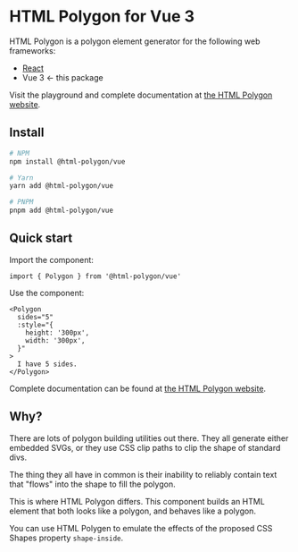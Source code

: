 # HTML Polygon for Vue 3

HTML Polygon is a polygon element generator for the following web frameworks:

* [React](.https://github.com/html-polygon/html-polygon/tree/main/packages/react)
* Vue 3 ← this package

Visit the playground and complete documentation at [the HTML Polygon website](https://html-polygon.com).

## Install

```sh
# NPM
npm install @html-polygon/vue

# Yarn
yarn add @html-polygon/vue

# PNPM
pnpm add @html-polygon/vue
```

## Quick start

Import the component:

```vue
import { Polygon } from '@html-polygon/vue'
```

Use the component:

```vue
<Polygon
  sides="5"
  :style="{
    height: '300px',
    width: '300px',
  }"
>
  I have 5 sides.
</Polygon>
```

Complete documentation can be found at [the HTML Polygon website](https://html-polygon.com).

## Why?

There are lots of polygon building utilities out there. They all generate
either embedded SVGs, or they use CSS clip paths to clip the shape of standard
divs.

The thing they all have in common is their inability to reliably contain text
that "flows" into the shape to fill the polygon.

This is where HTML Polygon differs. This component builds an HTML element that
both looks like a polygon, and behaves like a polygon.

You can use HTML Polygen to emulate the effects of the proposed CSS Shapes
property `shape-inside`.
